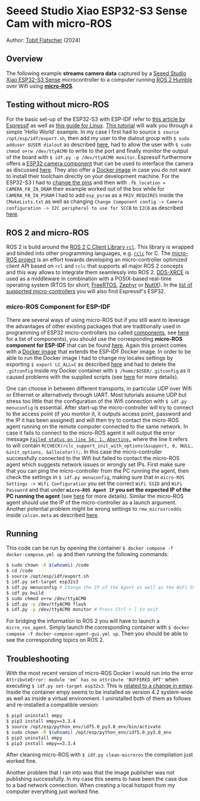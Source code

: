 # Seeed Studio Xiao ESP32-S3 Sense Cam with micro-ROS

Author: [Tobit Flatscher](https://github.com/2b-t) (2024)



## Overview

The following example **streams camera data** captured by a [Seeed Studio Xiao ESP32-S3 Sense](https://wiki.seeedstudio.com/xiao_esp32s3_getting_started/) microcontroller to a computer running [ROS 2 Humble](https://docs.ros.org/en/humble/index.html) over Wifi using [**micro-ROS**](https://micro.ros.org/).



## Testing without micro-ROS

For the basic set-up of the ESP32-S3 with ESP-IDF refer to [this article by Espressif](https://wiki.seeedstudio.com/xiao_esp32s3_getting_started/) as well as [this guide for Linux](https://docs.espressif.com/projects/esp-idf/en/latest/esp32s3/get-started/linux-macos-setup.html). [This tutorial](https://docs.espressif.com/projects/esp-idf/en/latest/esp32s3/get-started/linux-macos-setup.html#get-started-linux-macos-first-steps) will walk you through a simple 'Hello World' example. In my case I first had to source `$ source /opt/esp/idf/export.sh`, then add my user to the dialout group with `$ sudo adduser $USER dialout` as described [here](https://askubuntu.com/a/112572), had to allow the user with `$ sudo chmod o+rw /dev/ttyACM0` to write to the port and finally monitor the output of the board with `$ idf.py -p /dev/ttyACM0 monitor`. Espressif furthermore offers a [ESP32 camera component](https://github.com/espressif/esp32-camera) that can be used to interface the camera as discussed [here](https://wiki.seeedstudio.com/xiao_esp32s3_camera_usage/). They also offer a [Docker image](https://docs.espressif.com/projects/esp-idf/en/latest/esp32/api-guides/tools/idf-docker-image.html) in case you do not want to install their toolchain directly on your development machine. For the ESP32-S3 I had to [change the pins](https://github.com/Seeed-Studio/SSCMA-Micro/blob/dev/porting/espressif/boards/seeed_xiao_esp32s3/board.h) and then with `.fb_location = CAMERA_FB_IN_DRAM` their example worked out of the box while for `CAMERA_FB_IN_PSRAM` I had to add `esp_psram` as a `PRIV_REQUIRES` inside the `CMakeLists.txt` as well as changing `Change Component config -> Camera configuration -> I2C peripheral to use for SCCB` to `I2C0` as described [here](https://github.com/espressif/esp32-camera/issues/450#issuecomment-1432009688).

## ROS 2 and micro-ROS

ROS 2 is build around the [ROS 2 C Client Library `rcl`](https://github.com/ros2/rcl). This library is wrapped and binded into other programming languages, e.g. [`rclc`](https://github.com/ros2/rclc) for C. The [micro-ROS project](https://micro.ros.org/) is an effort towards developing an micro-controller optimized client API based on `rcl` and `rclc` that supports all major ROS 2 concepts and this way allows to integrate them seamlessly into ROS 2. [DDS-XRCE](https://www.omg.org/spec/DDS-XRCE/) is used as a middleware in combination with a POSIX-based real-time operating system (RTOS for short; [FreeRTOS](https://www.freertos.org/), [Zephyr](https://www.zephyrproject.org/) or [NuttX](https://nuttx.apache.org/)). In the [list of supported micro-controllers](https://micro.ros.org/docs/overview/hardware/) you will also find Espressif's ESP32.

### micro-ROS Component for ESP-IDF

There are several ways of using micro-ROS but if you still want to leverage the advantages of other existing packages that are traditionally used in programming of ESP32 micro-controllers (so called [components](https://docs.espressif.com/projects/idf-component-manager/en/latest/), see [here](https://components.espressif.com/) for a list of components), you should use the corresponding **micro-ROS component for ESP-IDF** that can be found [here](https://github.com/micro-ROS/micro_ros_espidf_component). Again this project comes with a [Docker image](https://github.com/micro-ROS/micro_ros_espidf_component#build-with-docker-container) that extends the ESP-IDF Docker image. In order to be able to run the Docker image I had to change my locales settings by exporting `$ export LC_ALL=C` as described [here](https://stackoverflow.com/a/37112094) and had to delete the `.gitconfig` inside my Docker container with `$ /home/$USER/.gitconfig` as it caused problems with the supplied scripts (see [here](https://github.com/micro-ROS/micro_ros_espidf_component/issues/183#issuecomment-1837516081) for more details).

One can choose in between different transports, in particular UDP over Wifi or Ethernet or alternatively through UART. Most tutorials assume UDP but stress too little that the configuration of the Wifi connection with `$ idf.py menuconfig` is essential. After start-up the micro-controller will try to connect to the access point (if you monitor it, it outputs access point, password and the IP it has been assigned) and will then try to contact the micro-ROS agent running on the remote computer connected to the same network. In case it fails to connect to the micro-ROS agent it will output the error message [`Failed status on line 54: 1. Aborting.`](https://answers.ros.org/question/387035/esp32-micro-ros-failed-status-on-line-87-1-aborting/) where the line it refers to will contain `RCCHECK(rclc_support_init_with_options(&support, 0, NULL, &init_options, &allocator));`. In this case the micro-controller successfully connected to the Wifi but failed to contact the micro-ROS agent which suggests network issues or wrongly set IPs. First make sure that you can ping the micro-controller from the PC running the agent, then check the settings in `$ idf.py menuconfig`, making sure that in `micro-ROS Settings -> Wifi Configuration` you set the correct `WiFi SSID` and `WiFi Password` and that under **`micro-ROS Agent IP` you set the expected IP of the PC running the agent** (see [here](https://robofoundry.medium.com/esp32-micro-ros-actually-working-over-wifi-and-udp-transport-519a8ad52f65) for more details). Similar the micro-ROS agent should use the IP of the micro-controller as a launch argument. Another potential problem might be wrong settings to `rmw_microxrcedds` inside `colcon.meta` as described [here](https://github.com/micro-ROS/micro_ros_setup/issues/526).



## Running

This code can be run by opening the container `$ docker compose -f docker-compose.yml up` and then running the following commands:

```bash
$ sudo chown -R $(whoami) /code
$ cd /code
$ source /opt/esp/idf/export.sh
$ idf.py set-target esp32s3
$ idf.py menuconfig # Change the IP of the Agent as well as the WiFi SSID and WiFi password
$ idf.py build
$ sudo chmod o+rw /dev/ttyACM0
$ idf.py -p /dev/ttyACM0 flash
$ idf.py -p /dev/ttyACM0 monitor # Press Ctrl + ] to exit
```

For bridging the information to ROS 2 you will have to launch a `micro_ros_agent`. Simply launch the corresponding container with `$ docker compose -f docker-compose-agent-gui.yml up`. Then you should be able to see the corresponding topics on ROS 2.



## Troubleshooting

With the most recent version of micro-ROS Docker I would run into the error `AttributeError: module 'em' has no attribute 'BUFFERED_OPT'` when executing `$ idf.py set-target esp32s3`. This is [related to a change in empy](https://stackoverflow.com/questions/77642155/attributeerror-module-object-has-no-attribute-raw-opt/77656642#77656642). Inside the container empy seems to be installed as version 4.2 system-wide as well as inside a virtual environment. I uninstalled both of them as follows and re-installed a compatible version:

```bash
$ pip3 uninstall empy
$ pip3 install empy==3.3.4
$ source /opt/esp/python_env/idf5.0_py3.8_env/bin/activate
$ sudo chown -R $(whoami) /opt/esp/python_env/idf5.0_py3.8_env
$ pip3 uninstall empy
$ pip3 install empy==3.3.4
```

After cleaning micro-ROS with `$ idf.py clean-microros` the compilation just worked fine.

Another problem that I ran into was that the image publisher was not publishing successfully. In my case this seems to have been the case due to a bad network connection. When creating a local hotspot from my computer everything just worked fine.
